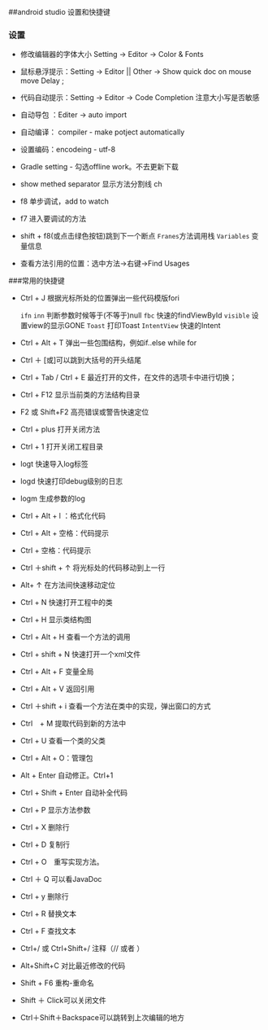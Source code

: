 ##android studio 设置和快捷键

### 设置

- 修改编辑器的字体大小 Setting -> Editor -> Color & Fonts

- 鼠标悬浮提示：Setting -> Editor || Other -> Show quick doc on mouse move Delay ; 

- 代码自动提示：Setting -> Editor -> Code Completion 注意大小写是否敏感

- 自动导包 ：Editer -> auto import

- 自动编译： compiler - make potject automatically

- 设置编码：encodeing - utf-8

- Gradle setting - 勾选offline work。不去更新下载  

- show methed separator 显示方法分割线 ch 

- f8 单步调试，add to watch

- f7 进入要调试的方法	

- shift + f8(或点击绿色按钮)跳到下一个断点
	`Franes`方法调用栈
	`Variables` 变量信息

- 查看方法引用的位置：选中方法->右键->Find Usages

###常用的快捷键

- Ctrl + J 根据光标所处的位置弹出一些代码模版fori 
	
	`ifn` `inn` 判断参数时候等于(不等于)null
	`fbc` 快速的findViewById
    `visible` 设置view的显示GONE
	`Toast` 打印Toast
	`IntentView` 快速的Intent
- Ctrl + Alt + T 弹出一些包围结构，例如if..else  while  for

- Ctrl ＋ [或]可以跳到大括号的开头结尾

- Ctrl + Tab / Ctrl + E 最近打开的文件，在文件的选项卡中进行切换；

- Ctrl + F12 显示当前类的方法结构目录

- F2 或 Shift+F2 高亮错误或警告快速定位

- Ctrl + plus 打开关闭方法

- Ctrl + 1 打开关闭工程目录

- logt  快速导入log标签

- logd  快速打印debug级别的日志

- logm  生成参数的log

- Ctrl + Alt + l ：格式化代码 

- Ctrl + Alt +  空格：代码提示

- Ctrl + 空格：代码提示

- Ctrl ＋shift + ↑  将光标处的代码移动到上一行

- Alt+  ↑ 在方法间快速移动定位

- Ctrl + N  快速打开工程中的类

- Ctrl + H 显示类结构图 

- Ctrl + Alt + H  查看一个方法的调用

- Ctrl + shift + N  快速打开一个xml文件

- Ctrl + Alt + F 变量全局

- Ctrl + Alt + V  返回引用 

- Ctrl ＋shift + i 查看一个方法在类中的实现，弹出窗口的方式

- Ctrl　+ M  提取代码到新的方法中

- Ctrl + U 查看一个类的父类

- Ctrl + Alt + O：管理包

- Alt + Enter 自动修正。Ctrl+1

- Ctrl + Shift + Enter 自动补全代码

- Ctrl + P  显示方法参数

- Ctrl + X  删除行

- Ctrl + D 复制行

- Ctrl + O　重写实现方法。

- Ctrl ＋ Q 可以看JavaDoc

- Ctrl + y  删除行

- Ctrl + R  替换文本

- Ctrl + F  查找文本

- Ctrl+/ 或 Ctrl+Shift+/  注释（// 或者 ）

- Alt+Shift+C  对比最近修改的代码

- Shift + F6  重构-重命名
 
- Shift ＋ Click可以关闭文件

- Ctrl＋Shift＋Backspace可以跳转到上次编辑的地方






 